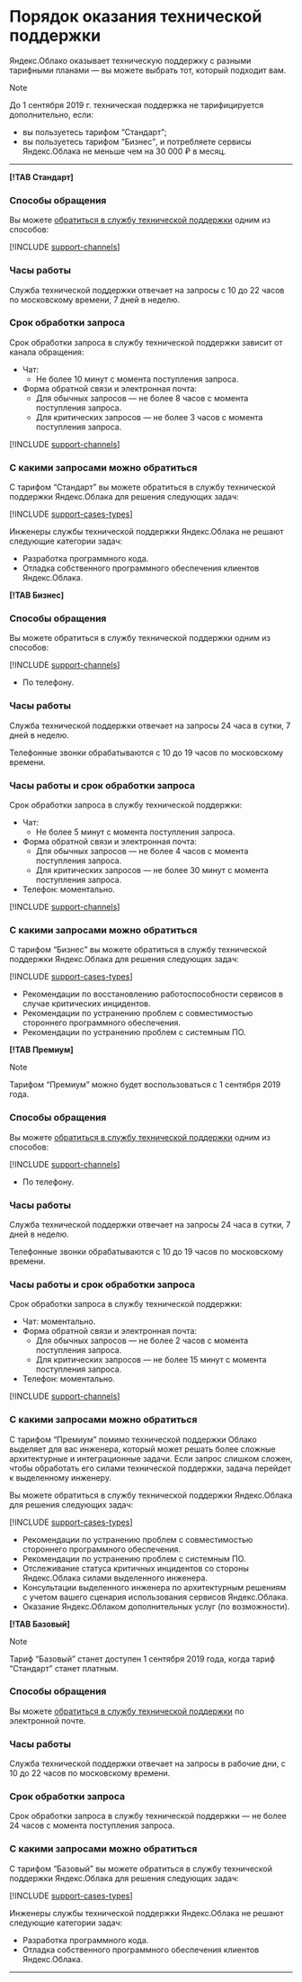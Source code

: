 # Порядок оказания технической поддержки

Яндекс.Облако оказывает техническую поддержку с разными тарифными планами — вы можете выбрать тот, который подходит вам.

> [!NOTE]
>
> До 1 сентября 2019 г. техническая поддержка не тарифицируется дополнительно, если:
> * вы пользуетесь тарифом <q>Стандарт</q>;
> * вы пользуетесь тарифом <q>Бизнес</q>, и потребляете сервисы Яндекс.Облака не меньше чем на 30 000 ₽ в месяц. 

---

**[!TAB Стандарт]**


### Способы обращения

Вы можете [обратиться в службу технической поддержки](https://console.cloud.yandex.ru/support) одним из способов:

[!INCLUDE [support-channels](../_includes/support/channels.md)]


### Часы работы

Служба технической поддержки отвечает на запросы с 10 до 22 часов по московскому времени, 7 дней в неделю.

### Срок обработки запроса

Срок обработки запроса в службу технической поддержки зависит от канала обращения:

- Чат:
    * Не более 10 минут с момента поступления запроса.
- Форма обратной связи и электронная почта:
    * Для обычных запросов — не более 8 часов с момента поступления запроса.
    * Для критических запросов — не более 3 часов с момента поступления запроса.

[!INCLUDE [support-channels](../_includes/support/critical.md)]


### С какими запросами можно обратиться

С тарифом <q>Стандарт</q> вы  можете обратиться в службу технической поддержки Яндекс.Облака для решения следующих задач:

[!INCLUDE [support-cases-types](../_includes/support/cases-types.md)]

Инженеры службы технической поддержки Яндекс.Облака не решают следующие категории задач:

* Разработка программного кода.
* Отладка собственного программного обеспечения клиентов Яндекс.Облака.


**[!TAB Бизнес]**


### Способы обращения

Вы можете обратиться в службу технической поддержки одним из способов:

[!INCLUDE [support-channels](../_includes/support/channels.md)]
* По телефону.


### Часы работы

Служба технической поддержки отвечает на запросы 24 часа в сутки, 7 дней в неделю.

Телефонные звонки обрабатываются с 10 до 19 часов по московскому времени. 


### Часы работы и срок обработки запроса

Срок обработки запроса в службу технической поддержки:

- Чат:
    * Не более 5 минут с момента поступления запроса.
- Форма обратной связи и электронная почта:
    * Для обычных запросов — не более 4 часов с момента поступления запроса.
    * Для критических запросов — не более 30 минут с момента поступления запроса.
- Телефон: моментально.

[!INCLUDE [support-channels](../_includes/support/critical.md)]


### С какими запросами можно обратиться

С тарифом <q>Бизнес</q> вы можете обратиться в службу технической поддержки Яндекс.Облака для решения следующих задач:

[!INCLUDE [support-cases-types](../_includes/support/cases-types.md)]
* Рекомендации по восстановлению работоспособности сервисов в случае критических инцидентов.
* Рекомендации по устранению проблем с совместимостью стороннего программного обеспечения. 
* Рекомендации по устранению проблем с системным ПО.


**[!TAB Премиум]**

> [!NOTE]
>
> Тарифом <q>Премиум</q> можно будет воспользоваться с 1 сентября 2019 года.

### Способы обращения

Вы можете [обратиться в службу технической поддержки](https://console.cloud.yandex.ru/support) одним из способов:

[!INCLUDE [support-channels](../_includes/support/channels.md)]
* По телефону.


### Часы работы

Служба технической поддержки отвечает на запросы 24 часа в сутки, 7 дней в неделю.

Телефонные звонки обрабатываются с 10 до 19 часов по московскому времени.


### Часы работы и срок обработки запроса

Срок обработки запроса в службу технической поддержки:

- Чат: моментально.
- Форма обратной связи и электронная почта:
    * Для обычных запросов — не более 2 часов с момента поступления запроса.
    * Для критических запросов — не более 15 минут с момента поступления запроса.
- Телефон: моментально.

[!INCLUDE [support-channels](../_includes/support/critical.md)]


### С какими запросами можно обратиться

С тарифом <q>Премиум</q> помимо технической поддержки Облако выделяет для вас инженера, который может решать более сложные архитектурные и интеграционные задачи. Если запрос слишком сложен, чтобы обработать его силами технической поддержки, задача перейдет к выделенному инженеру. 

Вы можете обратиться в службу технической поддержки Яндекс.Облака для решения следующих задач:

[!INCLUDE [support-cases-types](../_includes/support/cases-types.md)]
* Рекомендации по устранению проблем с совместимостью стороннего программного обеспечения. 
* Рекомендации по устранению проблем с системным ПО.
* Отслеживание статуса критичных инцидентов со стороны Яндекс.Облака силами выделенного инженера.
* Консультации выделенного инженера по архитектурным решениям с учетом вашего сценария использования сервисов Яндекс.Облака.
* Оказание Яндекс.Облаком дополнительных услуг (по возможности). 


**[!TAB Базовый]**

> [!NOTE]
>
> Тариф <q>Базовый</q> станет доступен 1 сентября 2019 года, когда тариф <q>Стандарт</q> станет платным. 

### Способы обращения

Вы можете [обратиться в службу технической поддержки](https://console.cloud.yandex.ru/support) по электронной почте.


### Часы работы

Служба технической поддержки отвечает на запросы в рабочие дни, с 10 до 22 часов по московскому времени.

### Срок обработки запроса

Срок обработки запроса в службу технической поддержки — не более 24 часов с момента поступления запроса.


### С какими запросами можно обратиться

С тарифом <q>Базовый</q> вы  можете обратиться в службу технической поддержки Яндекс.Облака для решения следующих задач:

[!INCLUDE [support-cases-types](../_includes/support/cases-types.md)]

Инженеры службы технической поддержки Яндекс.Облака не решают следующие категории задач:

* Разработка программного кода.
* Отладка собственного программного обеспечения клиентов Яндекс.Облака.

---

